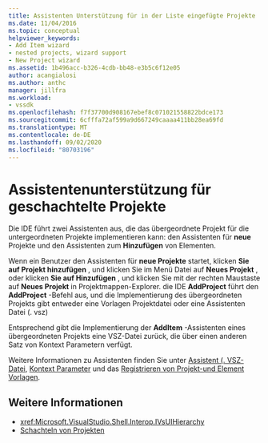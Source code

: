 ```yaml
---
title: Assistenten Unterstützung für in der Liste eingefügte Projekte | Microsoft-Dokumentation
ms.date: 11/04/2016
ms.topic: conceptual
helpviewer_keywords:
- Add Item wizard
- nested projects, wizard support
- New Project wizard
ms.assetid: 1b496acc-b326-4cdb-bb48-e3b5c6f12e05
author: acangialosi
ms.author: anthc
manager: jillfra
ms.workload:
- vssdk
ms.openlocfilehash: f7f37700d908167ebef8c071021558822bdce173
ms.sourcegitcommit: 6cfffa72af599a9d667249caaaa411bb28ea69fd
ms.translationtype: MT
ms.contentlocale: de-DE
ms.lasthandoff: 09/02/2020
ms.locfileid: "80703196"
---
```

# <a name="wizard-support-for-nested-projects"></a>Assistentenunterstützung für geschachtelte Projekte
Die IDE führt zwei Assistenten aus, die das übergeordnete Projekt für die untergeordneten Projekte implementieren kann: den Assistenten für **neue** Projekte und den Assistenten zum **Hinzufügen** von Elementen.

 Wenn ein Benutzer den Assistenten für **neue Projekte** startet, klicken **Sie auf Projekt hinzufügen** , und klicken Sie im Menü Datei auf **Neues Projekt** , oder klicken **Sie auf Hinzufügen** , und klicken Sie mit der rechten Maustaste auf **Neues Projekt** in Projektmappen-Explorer. die IDE **AddProject** führt den **AddProject** -Befehl aus, und die Implementierung des übergeordneten Projekts gibt entweder eine Vorlagen Projektdatei oder eine Assistenten Datei (. vsz)

 Entsprechend gibt die Implementierung der **AddItem** -Assistenten eines übergeordneten Projekts eine VSZ-Datei zurück, die über einen anderen Satz von Kontext Parametern verfügt.

 Weitere Informationen zu Assistenten finden Sie unter [Assistent (. VSZ-Datei](../../extensibility/internals/wizard-dot-vsz-file.md), [Kontext Parameter](../../extensibility/internals/context-parameters.md) und das [Registrieren von Projekt-und Element Vorlagen](../../extensibility/internals/registering-project-and-item-templates.md).

## <a name="see-also"></a>Weitere Informationen
- <xref:Microsoft.VisualStudio.Shell.Interop.IVsUIHierarchy>
- [Schachteln von Projekten](../../extensibility/internals/nesting-projects.md)
